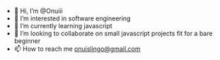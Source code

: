 - 👋 Hi, I’m @Onuiii
- 👀 I’m interested in software engineering
- 🌱 I’m currently learning javascript
- 💞️ I’m looking to collaborate on small javascript projects fit for a bare beginner
- 📫 How to reach me onuislingo@gmail.com

<!---
Onuiii/Onuiii is a ✨ special ✨ repository because its `README.md` (this file) appears on your GitHub profile.
You can click the Preview link to take a look at your changes.
--->
